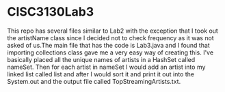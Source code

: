 # CISC3130Lab3
This repo has several files similar to Lab2 with the exception that I took out the artistName class since I decided not to check frequency as it was not asked of us.The main file that has the code is Lab3.java and I found that importing collections class gave me a very easy way of creating this. I've basically placed all the unique names of artists in a HashSet called nameSet. Then for each artist in nameSet I would add an artist into my linked list called list and after I would sort it and print it out into the System.out and the output file called TopStreamingArtists.txt.
